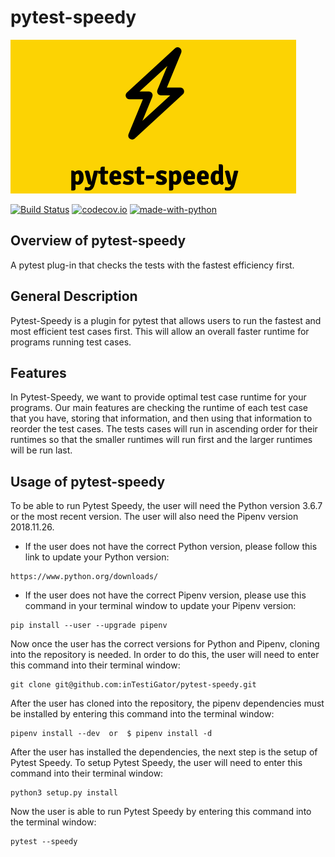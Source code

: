 # pytest-speedy

![logo](.github/pytest-speedy_logo.png "pytest-speedy")

[![Build Status](https://api.travis-ci.com/inTestiGator/pytest-speedy.svg?branch=master)](https://travis-ci.com/inTestiGator/pytest-speedy)
[![codecov.io](http://codecov.io/github/inTestiGator/pytest-speedy/coverage.svg?branch=master)](http://codecov.io/github/inTestiGator/pytest-speedy?branch=master)
[![made-with-python](https://img.shields.io/badge/Made%20with-Python-yellow.svg)](https://www.python.org/)

## Overview of pytest-speedy

A pytest plug-in that checks the tests with the fastest efficiency first.

## General Description

Pytest-Speedy is a plugin for pytest that allows users to run the fastest and
most efficient test cases first. This will allow an overall faster runtime for
programs running test cases.

## Features

In Pytest-Speedy, we want to provide optimal test case runtime for your
programs. Our main features are checking the runtime of each test case that you
have, storing that information, and then using that information to reorder the
test cases. The tests cases will run in ascending order for their runtimes so
that the smaller runtimes will run first and the larger runtimes will be run
last.

## Usage of pytest-speedy

To be able to run Pytest Speedy, the user will need the Python version 3.6.7 or
the most recent version. The user will also need the Pipenv version 2018.11.26.

* If the user does not have the correct Python version, please follow this link
  to update your Python version:

```
https://www.python.org/downloads/
```

* If the user does not have the correct Pipenv version, please use this command
  in your terminal window to update your Pipenv version:

```
pip install --user --upgrade pipenv
```

Now once the user has the correct versions for Python and Pipenv, cloning into
the repository is needed. In order to do this, the user will need to enter this
command into their terminal window:

```
git clone git@github.com:inTestiGator/pytest-speedy.git
```

After the user has cloned into the repository, the pipenv dependencies must be
installed by entering this command into the terminal window:

```
pipenv install --dev  or  $ pipenv install -d
```

After the user has installed the dependencies, the next step is the setup of
Pytest Speedy. To setup Pytest Speedy, the user will need to enter this command
into their terminal window:

```
python3 setup.py install
```

Now the user is able to run Pytest Speedy by entering this command into the
terminal window:

```
pytest --speedy
```
